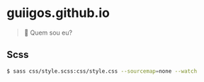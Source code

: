# guiigos.github.io
> :space_invader: Quem sou eu?


## Scss
```bash
$ sass css/style.scss:css/style.css --sourcemap=none --watch
```